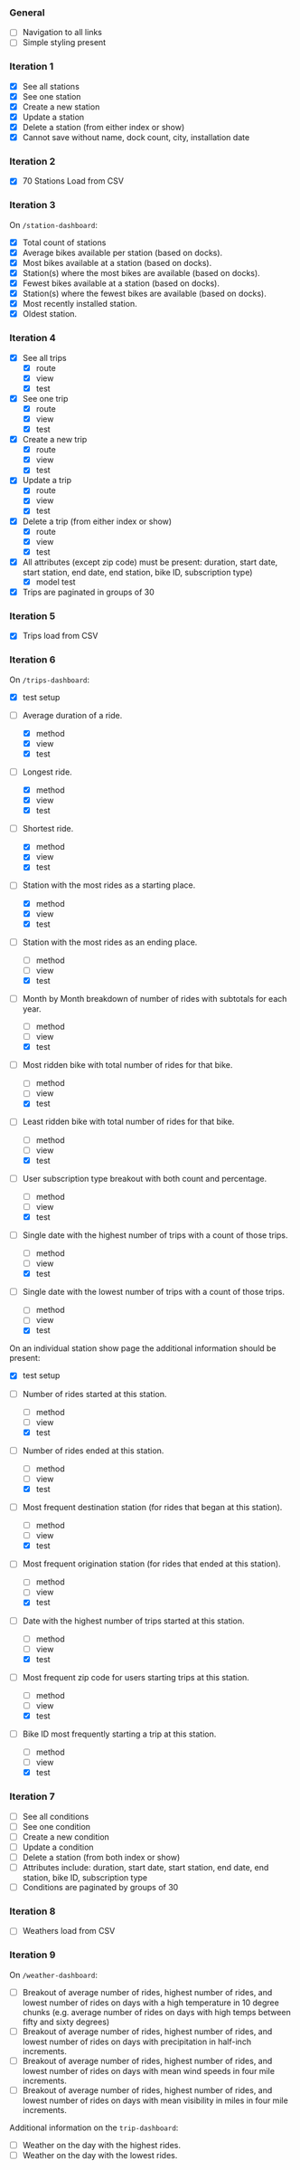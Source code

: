 ### General
* [ ] Navigation to all links
* [ ] Simple styling present

### Iteration 1

* [x] See all stations
* [x] See one station
* [x] Create a new station
* [x] Update a station
* [x] Delete a station (from either index or show)
* [x] Cannot save without name, dock count, city, installation date

### Iteration 2

* [x] 70 Stations Load from CSV

### Iteration 3

On `/station-dashboard`:

* [x] Total count of stations
* [x] Average bikes available per station (based on docks).
* [x] Most bikes available at a station (based on docks).
* [x] Station(s) where the most bikes are available (based on docks).
* [x] Fewest bikes available at a station (based on docks).
* [x] Station(s) where the fewest bikes are available (based on docks).
* [x] Most recently installed station.
* [x] Oldest station.

### Iteration 4

* [x] See all trips
  * [x] route
  * [x] view
  * [x] test
* [x] See one trip
  * [x] route
  * [x] view
  * [x] test
* [x] Create a new trip
  * [x] route
  * [x] view
  * [x] test
* [x] Update a trip
  * [x] route
  * [x] view
  * [x] test
* [x] Delete a trip (from either index or show)
  * [x] route
  * [x] view
  * [x] test

* [x] All attributes (except zip code) must be present: duration, start date, start station, end date, end station, bike ID, subscription type)
  * [x] model test
* [x] Trips are paginated in groups of 30

### Iteration 5

* [x] Trips load from CSV

### Iteration 6

On `/trips-dashboard`:

* [x] test setup

* [ ] Average duration of a ride.
  * [x] method
  * [x] view
  * [x] test
* [ ] Longest ride.
  * [x] method
  * [x] view
  * [x] test
* [ ] Shortest ride.
  * [x] method
  * [x] view
  * [x] test
* [ ] Station with the most rides as a starting place.
  * [x] method
  * [x] view
  * [x] test
* [ ] Station with the most rides as an ending place.
  * [ ] method
  * [ ] view
  * [x] test
* [ ] Month by Month breakdown of number of rides with subtotals for each year.
  * [ ] method
  * [ ] view
  * [x] test
* [ ] Most ridden bike with total number of rides for that bike.
  * [ ] method
  * [ ] view
  * [x] test
* [ ] Least ridden bike with total number of rides for that bike.
  * [ ] method
  * [ ] view
  * [x] test
* [ ] User subscription type breakout with both count and percentage.
  * [ ] method
  * [ ] view
  * [x] test
* [ ] Single date with the highest number of trips with a count of those trips.
  * [ ] method
  * [ ] view
  * [x] test
* [ ] Single date with the lowest number of trips with a count of those trips.
  * [ ] method
  * [ ] view
  * [x] test

On an individual station show page the additional information should be present:

* [x] test setup

* [ ] Number of rides started at this station.
  * [ ] method
  * [ ] view
  * [x] test
* [ ] Number of rides ended at this station.
  * [ ] method
  * [ ] view
  * [x] test
* [ ] Most frequent destination station (for rides that began at this station).
  * [ ] method
  * [ ] view
  * [x] test
* [ ] Most frequent origination station (for rides that ended at this station).
  * [ ] method
  * [ ] view
  * [x] test
* [ ] Date with the highest number of trips started at this station.
  * [ ] method
  * [ ] view
  * [x] test
* [ ] Most frequent zip code for users starting trips at this station.
  * [ ] method
  * [ ] view
  * [x] test
* [ ] Bike ID most frequently starting a trip at this station.
  * [ ] method
  * [ ] view
  * [x] test

### Iteration 7

* [ ] See all conditions
* [ ] See one condition
* [ ] Create a new condition
* [ ] Update a condition
* [ ] Delete a station (from both index or show)
* [ ] Attributes include: duration, start date, start station, end date, end station, bike ID, subscription type
* [ ] Conditions are paginated by groups of 30

### Iteration 8

* [ ] Weathers load from CSV

### Iteration 9

On `/weather-dashboard`:

* [ ] Breakout of average number of rides, highest number of rides, and lowest number of rides on days with a high temperature in 10 degree chunks (e.g. average number of rides on days with high temps between fifty and sixty degrees)
* [ ] Breakout of average number of rides, highest number of rides, and lowest number of rides on days with precipitation in half-inch increments.
* [ ] Breakout of average number of rides, highest number of rides, and lowest number of rides on days with mean wind speeds in four mile increments.
* [ ] Breakout of average number of rides, highest number of rides, and lowest number of rides on days with mean visibility in miles in four mile increments.

Additional information on the `trip-dashboard`:

* [ ] Weather on the day with the highest rides.
* [ ] Weather on the day with the lowest rides.
